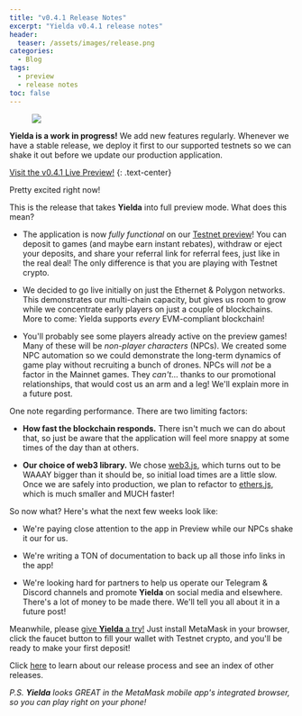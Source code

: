 ```yaml
---
title: "v0.4.1 Release Notes"
excerpt: "Yielda v0.4.1 release notes"
header:
  teaser: /assets/images/release.png
categories:
  - Blog
tags:
  - preview
  - release notes
toc: false
---
```


<figure class="align-left" style="margin-top: 10px; margin-bottom: 10px; width: 150px;">
    <img src="{{ site.url }}{{ site.baseurl }}/assets/images/release.png">
</figure>

**Yielda is a work in progress!** We add new features regularly. Whenever we have a stable release, we deploy it first to our supported testnets so we can shake it out before we update our production application.

<a class="btn btn--primary btn--large" href="https://app-git-preview-0-4-1-ponzifarm.vercel.app/" target="blank">Visit the v0.4.1 Live Preview!</a>
{:  .text-center}

Pretty excited right now!

This is the release that takes **Yielda** into full preview mode. What does this mean?

* The application is now _fully functional_ on our [Testnet preview](https://preview.yielda.io)! You can deposit to games (and maybe earn instant rebates), withdraw or eject your deposits, and share your referral link for referral fees, just like in the real deal! The only difference is that you are playing with Testnet crypto. 

* We decided to go live initially on just the Ethernet & Polygon networks. This demonstrates our multi-chain capacity, but gives us room to grow while we concentrate early players on just a couple of blockchains. More to come: Yielda supports _every_ EVM-compliant blockchain!

* You'll probably see some players already active on the preview games! Many of these will be _non-player characters_ (NPCs). We created some NPC automation so we could demonstrate the long-term dynamics of game play without recruiting a bunch of drones. NPCs will _not_ be a factor in the Mainnet games. They _can't_... thanks to our promotional relationships, that would cost us an arm and a leg! We'll explain more in a future post.

One note regarding performance. There are two limiting factors:

* **How fast the blockchain responds.** There isn't much we can do about that, so just be aware that the application will feel more snappy at some times of the day than at others.

* **Our choice of web3 library.** We chose [web3.js](https://github.com/ChainSafe/web3.js), which turns out to be WAAAY bigger than it should be, so initial load times are a little slow. Once we are safely into production, we plan to refactor to [ethers.js](https://ethers.org/), which is much smaller and MUCH faster!

So now what? Here's what the next few weeks look like:

* We're paying close attention to the app in Preview while our NPCs shake it our for us.

* We're writing a TON of documentation to back up all those info links in the app!

* We're looking hard for partners to help us operate our Telegram & Discord channels and promote **Yielda** on social media and elsewhere. There's a lot of money to be made there. We'll tell you all about it in a future post!

Meanwhile, please [give **Yielda** a try!](https://preview.yielda.io) Just install MetaMask in your browser, click the faucet button to fill your wallet with Testnet crypto, and you'll be ready to make your first deposit!

Click [here](/blog/releases) to learn about our release process and see an index of other releases.

_P.S. **Yielda** looks GREAT in the MetaMask mobile app's integrated browser, so you can play right on your phone!_